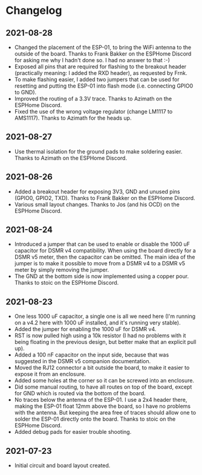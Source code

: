 # Changelog

## 2021-08-28

* Changed the placement of the ESP-01, to bring the WiFi antenna to the outside of the board. Thanks to Frank Bakker on the ESPHome Discord for asking me why I hadn't done so. I had no answer to that :-)
* Exposed all pins that are required for flashing to the breakout header (practically meaning: I added the RXD header), as requested by Frnk.
* To make flashing easier, I added two jumpers that can be used for resetting and putting the ESP-01 into flash mode (i.e. connecting GPIO0 to GND).
* Improved the routing of a 3.3V trace. Thanks to Azimath on the ESPHome Discord.
* Fixed the use of the wrong voltage regulator (change LM1117 to AMS1117). Thanks to Azimath for the heads up.

## 2021-08-27

* Use thermal isolation for the ground pads to make soldering easier. Thanks to Azimath on the ESPHome Discord.

## 2021-08-26

* Added a breakout header for exposing 3V3, GND and unused pins (GPIO0, GPIO2, TXD). Thanks to Frank Bakker on the ESPHome Discord.
* Various small layout changes. Thanks to Jos (and his OCD) on the ESPHome Discord.

## 2021-08-24

* Introduced a jumper that can be used to enable or disable the 1000 uF capacitor for DSMR v4 compatibility. When using the board directly for a DSMR v5 meter, then the capacitor can be omitted. The main idea of the jumper is to make it possible to move from a DSMR v4 to a DSMR v5 meter by simply removing the jumper.
* The GND at the bottom side is now implemented using a copper pour. Thanks to stoic on the ESPHome Discord.

## 2021-08-23

* One less 1000 uF capacitor, a single one is all we need here (I'm running on a v4.2 here with 1000 uF installed, and it's running very stable).
* Added the jumper for enabling the 1000 uF for DSMR v4.
* RST is now pulled high using a 10k resistor (I had no problems with it being floating in the previous design, but better make that an explicit pull up).
* Added a 100 nF capacitor on the input side, because that was suggested in the DSMR v5 companion documentation.
* Moved the RJ12 connector a bit outside the board, to make it easier to expose it from an enclosure.
* Added some holes at the corner so it can be screwed into an enclosure.
* Did some manual routing, to have all routes on top of the board, except for GND which is routed via the bottom of the board.
* No traces below the antenna of the ESP-01. I use a 2x4 header there, making the ESP-01 float 12mm above the board, so I have no problems with the antenna. But keeping the area free of traces should allow one to solder the ESP-01 directly onto the board. Thanks to stoic on the ESPHome Discord.
* Added debug pads for easier trouble shooting.

## 2021-07-23

* Initial circuit and board layout created.
